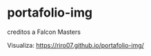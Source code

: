 # portafolio-img
  creditos a Falcon Masters

  Visualiza: https://riro07.github.io/portafolio-img/
